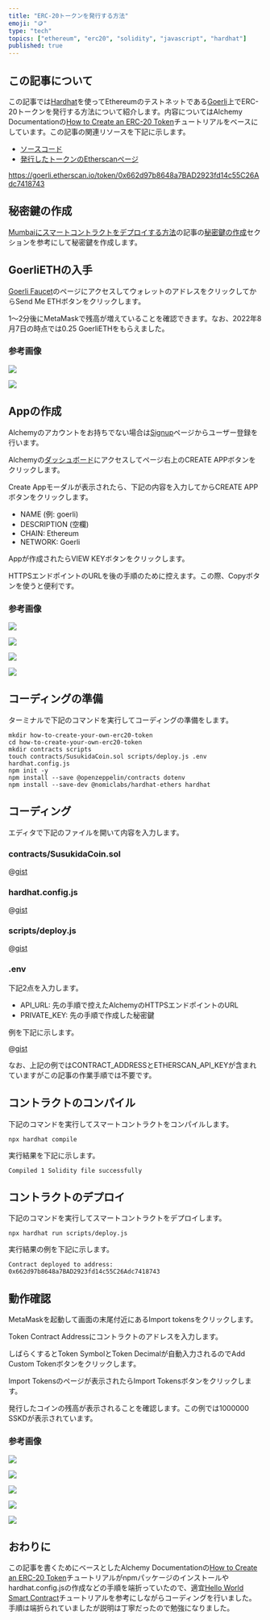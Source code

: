 ```yaml
---
title: "ERC-20トークンを発行する方法"
emoji: "🪙"
type: "tech"
topics: ["ethereum", "erc20", "solidity", "javascript", "hardhat"]
published: true
---
```


## この記事について

この記事では[Hardhat](https://hardhat.org/)を使ってEthereumのテストネットである[Goerli](https://goerli.etherscan.io/)上でERC-20トークンを発行する方法について紹介します。内容についてはAlchemy Documentationの[How to Create an ERC-20 Token](https://docs.alchemy.com/docs/how-to-create-an-erc-20-token-4-steps)チュートリアルをベースにしています。この記事の関連リソースを下記に示します。

- [ソースコード](https://github.com/tatsuyasusukida/how-to-create-your-own-erc20-token/tree/main)
- [発行したトークンのEtherscanページ](https://goerli.etherscan.io/token/0x662d97b8648a7BAD2923fd14c55C26Adc7418743)

https://goerli.etherscan.io/token/0x662d97b8648a7BAD2923fd14c55C26Adc7418743


## 秘密鍵の作成

[Mumbaiにスマートコントラクトをデプロイする方法](https://zenn.dev/tatsuyasusukida/articles/mumbai-smart-contract)の記事の[秘密鍵の作成](https://zenn.dev/tatsuyasusukida/articles/mumbai-smart-contract#%E7%A7%98%E5%AF%86%E9%8D%B5%E3%81%AE%E4%BD%9C%E6%88%90)セクションを参考にして秘密鍵を作成します。



## GoerliETHの入手

[Goerli Faucet](https://goerlifaucet.com/)のページにアクセスしてウォレットのアドレスをクリックしてからSend Me ETHボタンをクリックします。

1〜2分後にMetaMaskで残高が増えていることを確認できます。なお、2022年8月7日の時点では0.25 GoerliETHをもらえました。

### 参考画像

![](/images/articles/how-to-create-your-own-erc20-token/img-faucet-01.jpg)

![](/images/articles/how-to-create-your-own-erc20-token/img-faucet-02.jpg)



## Appの作成

Alchemyのアカウントをお持ちでない場合は[Signup](https://auth.alchemyapi.io/signup)ページからユーザー登録を行います。

Alchemyの[ダッシュボード](https://dashboard.alchemyapi.io/)にアクセスしてページ右上のCREATE APPボタンをクリックします。

Create Appモーダルが表示されたら、下記の内容を入力してからCREATE APPボタンをクリックします。

- NAME (例: goerli)
- DESCRIPTION (空欄)
- CHAIN: Ethereum
- NETWORK: Goerli

Appが作成されたらVIEW KEYボタンをクリックします。

HTTPSエンドポイントのURLを後の手順のために控えます。この際、Copyボタンを使うと便利です。

### 参考画像

![](/images/articles/how-to-create-your-own-erc20-token/img-app-01.jpg)

![](/images/articles/how-to-create-your-own-erc20-token/img-app-02.jpg)

![](/images/articles/how-to-create-your-own-erc20-token/img-app-03.jpg)

![](/images/articles/how-to-create-your-own-erc20-token/img-app-04.jpg)





## コーディングの準備

ターミナルで下記のコマンドを実行してコーディングの準備をします。

```shell
mkdir how-to-create-your-own-erc20-token
cd how-to-create-your-own-erc20-token
mkdir contracts scripts
touch contracts/SusukidaCoin.sol scripts/deploy.js .env hardhat.config.js
npm init -y
npm install --save @openzeppelin/contracts dotenv
npm install --save-dev @nomiclabs/hardhat-ethers hardhat
```



## コーディング

エディタで下記のファイルを開いて内容を入力します。

### contracts/SusukidaCoin.sol

@[gist](https://gist.github.com/tatsuyasusukida/7246f3c7fafb7e83203116bf54f6c83f?file=SusukidaCoin.sol)

### hardhat.config.js

@[gist](https://gist.github.com/tatsuyasusukida/7246f3c7fafb7e83203116bf54f6c83f?file=hardhat.config.js)

### scripts/deploy.js

@[gist](https://gist.github.com/tatsuyasusukida/7246f3c7fafb7e83203116bf54f6c83f?file=deploy.js)

### .env

下記2点を入力します。

- API_URL: 先の手順で控えたAlchemyのHTTPSエンドポイントのURL
- PRIVATE_KEY: 先の手順で作成した秘密鍵

例を下記に示します。

@[gist](https://gist.github.com/tatsuyasusukida/7246f3c7fafb7e83203116bf54f6c83f?file=.env.example)

なお、上記の例ではCONTRACT_ADDRESSとETHERSCAN_API_KEYが含まれていますがこの記事の作業手順では不要です。



## コントラクトのコンパイル

下記のコマンドを実行してスマートコントラクトをコンパイルします。

```shell
npx hardhat compile
```

実行結果を下記に示します。

```
Compiled 1 Solidity file successfully
```


## コントラクトのデプロイ

下記のコマンドを実行してスマートコントラクトをデプロイします。

```shell
npx hardhat run scripts/deploy.js
```

実行結果の例を下記に示します。

```
Contract deployed to address: 0x662d97b8648a7BAD2923fd14c55C26Adc7418743
```



## 動作確認

MetaMaskを起動して画面の末尾付近にあるImport tokensをクリックします。

Token Contract Addressにコントラクトのアドレスを入力します。

しばらくするとToken SymbolとToken Decimalが自動入力されるのでAdd Custom Tokenボタンをクリックします。

Import Tokensのページが表示されたらImport Tokensボタンをクリックします。

発行したコインの残高が表示されることを確認します。この例では1000000 SSKDが表示されています。

### 参考画像

![](/images/articles/how-to-create-your-own-erc20-token/img-check-01.jpg)

![](/images/articles/how-to-create-your-own-erc20-token/img-check-02.jpg)

![](/images/articles/how-to-create-your-own-erc20-token/img-check-03.jpg)

![](/images/articles/how-to-create-your-own-erc20-token/img-check-04.jpg)

![](/images/articles/how-to-create-your-own-erc20-token/img-check-05.jpg)




## おわりに

この記事を書くためにベースとしたAlchemy Documentationの[How to Create an ERC-20 Token](https://docs.alchemy.com/docs/how-to-create-an-erc-20-token-4-steps)チュートリアルがnpmパッケージのインストールやhardhat.config.jsの作成などの手順を端折っていたので、適宜[Hello World Smart Contract](https://docs.alchemy.com/docs/hello-world-smart-contract)チュートリアルを参考にしながらコーディングを行いました。手順は端折られていましたが説明は丁寧だったので勉強になりました。
